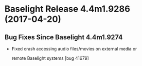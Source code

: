 # Baselight Release 4.4m1.9286 (2017-04-20)



## Bug Fixes Since Baselight 4.4m1.9274

*   Fixed crash accessing audio files/movies on external media or

    remote Baselight systems \[bug 41679]
